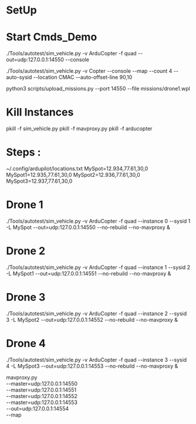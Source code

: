 # SetUp 

# Start Cmds_Demo

<!-- In ardupilot folder -->
./Tools/autotest/sim_vehicle.py -v ArduCopter -f quad --out=udp:127.0.0.1:14550 --console

./Tools/autotest/sim_vehicle.py -v Copter --console --map --count 4 --auto-sysid --location CMAC --auto-offset-line 90,10

<!-- In swarm_sitl folder -->
python3 scripts/upload_missions.py --port 14550 --file missions/drone1.wpl

# Kill Instances 
pkill -f sim_vehicle.py
pkill -f mavproxy.py
pkill -f arducopter

# Steps :
~/.config/ardupilot/locations.txt
MySpot=12.934,77.61,30,0
MySpot1=12.935,77.61,30,0
MySpot2=12.936,77.61,30,0
MySpot3=12.937,77.61,30,0

# Drone 1
./Tools/autotest/sim_vehicle.py -v ArduCopter -f quad --instance 0 --sysid 1 -L MySpot   --out=udp:127.0.0.1:14550 --no-rebuild --no-mavproxy &

# Drone 2
./Tools/autotest/sim_vehicle.py -v ArduCopter -f quad --instance 1 --sysid 2 -L MySpot1  --out=udp:127.0.0.1:14551 --no-rebuild --no-mavproxy &

# Drone 3
./Tools/autotest/sim_vehicle.py -v ArduCopter -f quad --instance 2 --sysid 3 -L MySpot2  --out=udp:127.0.0.1:14552 --no-rebuild --no-mavproxy &

# Drone 4
./Tools/autotest/sim_vehicle.py -v ArduCopter -f quad --instance 3 --sysid 4 -L MySpot3  --out=udp:127.0.0.1:14553 --no-rebuild --no-mavproxy &

mavproxy.py \
  --master=udp:127.0.0.1:14550 \
  --master=udp:127.0.0.1:14551 \
  --master=udp:127.0.0.1:14552 \
  --master=udp:127.0.0.1:14553 \
  --out=udp:127.0.0.1:14554 \
  --map
